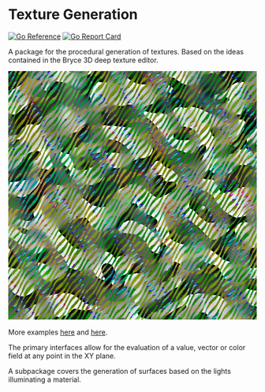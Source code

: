 # Texture Generation
[![Go Reference](https://pkg.go.dev/badge/github.com/jphsd/texture.svg)](https://pkg.go.dev/github.com/jphsd/texture)
[![Go Report Card](https://goreportcard.com/badge/github.com/jphsd/texture)](https://goreportcard.com/report/github.com/jphsd/texture)

A package for the procedural generation of textures. Based on the ideas contained in the Bryce 3D deep texture editor.

![example](/doc/01.png?raw=true "Example")

More examples [here](/Example1s.md "Examples1") and [here](/Examples2.md "Examples2").

The primary interfaces allow for the evaluation of a value, vector or color field at any point in the XY plane.

A subpackage covers the generation of surfaces based on the lights illuminating a material.
